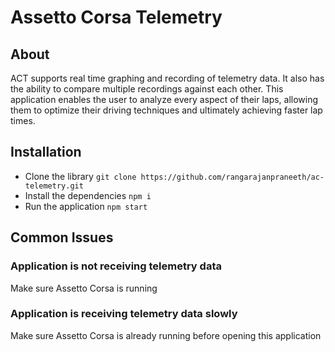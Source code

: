 # Assetto Corsa Telemetry

## About

ACT supports real time graphing and recording of telemetry data. It also has the ability to compare multiple recordings against each other. This application enables the user to analyze every aspect of their laps, allowing them to optimize their driving techniques and ultimately achieving faster lap times.

## Installation

* Clone the library `git clone https://github.com/rangarajanpraneeth/ac-telemetry.git`
* Install the dependencies `npm i`
* Run the application `npm start`

## Common Issues

### Application is not receiving telemetry data
Make sure Assetto Corsa is running

### Application is receiving telemetry data slowly
Make sure Assetto Corsa is already running before opening this application